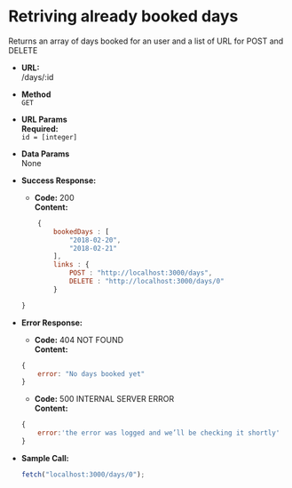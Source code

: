 # Retriving already booked days
Returns an array of days booked for an user and a list of URL for POST and DELETE
* **URL:** <br>
    /days/:id
* **Method** <br>
    `GET`

* **URL Params** <br>
**Required:** <br>
    `id = [integer]`

* **Data Params** <br>
    None

* **Success Response:** <br>
    * **Code:** 200 <br>
      **Content:** 
    ```javascript
        {
            bookedDays : [
                "2018-02-20",
                "2018-02-21"
            ],
            links : {
                POST : "http://localhost:3000/days",
                DELETE : "http://localhost:3000/days/0"
            }

    }
    ```
* **Error Response:** <br>
    * **Code:** 404 NOT FOUND <br>
      **Content:** 
    ```javascript
    {
        error: "No days booked yet"
    }
    ```
    * **Code:** 500 INTERNAL SERVER ERROR <br>
      **Content:** 
    ```javascript
    {
        error:'the error was logged and we’ll be checking it shortly'
    }
    ```
 
* **Sample Call:** <br>
    ```javascript
    fetch("localhost:3000/days/0");
    ```

